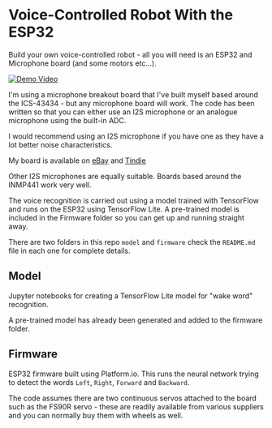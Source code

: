 # Voice-Controlled Robot With the ESP32

Build your own voice-controlled robot - all you will need is an ESP32 and Microphone board (and some motors etc...).

[![Demo Video](https://img.youtube.com/vi/cp2qRrhaZRA/0.jpg)](https://www.youtube.com/watch?v=cp2qRrhaZRA)

I'm using a microphone breakout board that I've built myself based around the ICS-43434 - but any microphone board will work. The code has been written so that you can either use an I2S microphone or an analogue microphone using the built-in ADC.

I would recommend using an I2S microphone if you have one as they have a lot better noise characteristics.

My board is available on [eBay](https://www.ebay.co.uk/itm/154115095985) and [Tindie](https://www.tindie.com/products/atomic14/ics-43434-i2s-mems-microphone-breakout-board/)

Other I2S microphones are equally suitable. Boards based around the INMP441 work very well.

The voice recognition is carried out using a model trained with TensorFlow and runs on the ESP32 using TensorFlow Lite. A pre-trained model is included in the Firmware folder so you can get up and running straight away.

There are two folders in this repo `model` and `firmware` check the `README.md` file in each one for complete details.

## Model

Jupyter notebooks for creating a TensorFlow Lite model for "wake word" recognition.

A pre-trained model has already been generated and added to the firmware folder.

## Firmware

ESP32 firmware built using Platform.io. This runs the neural network trying to detect the words `Left`, `Right`, `Forward` and `Backward`.

The code assumes there are two continuous servos attached to the board such as the FS90R servo - these are readily available from various suppliers and you can normally buy them with wheels as well.
